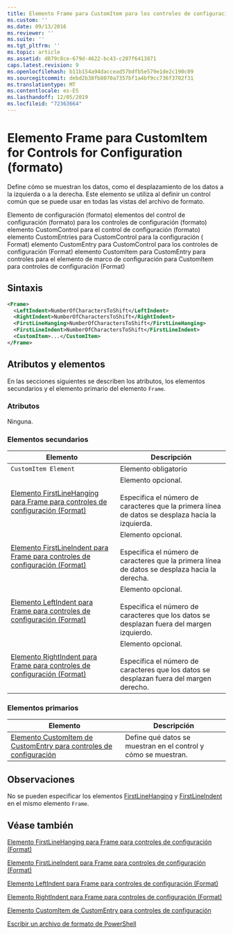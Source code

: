 ```yaml
---
title: Elemento Frame para CustomItem para los controles de configuración (Format) | Microsoft Docs
ms.custom: ''
ms.date: 09/13/2016
ms.reviewer: ''
ms.suite: ''
ms.tgt_pltfrm: ''
ms.topic: article
ms.assetid: d879c8ce-679d-4622-bc43-c207f6413871
caps.latest.revision: 9
ms.openlocfilehash: b11b154a94daccead57bdfb5e579e1de2c190c09
ms.sourcegitcommit: debd2b38fb8070a7357bf1a4bf9cc736f3702f31
ms.translationtype: MT
ms.contentlocale: es-ES
ms.lasthandoff: 12/05/2019
ms.locfileid: "72363664"
---
```

# <a name="frame-element-for-customitem-for-controls-for-configuration-format"></a>Elemento Frame para CustomItem for Controls for Configuration (formato)

Define cómo se muestran los datos, como el desplazamiento de los datos a la izquierda o a la derecha. Este elemento se utiliza al definir un control común que se puede usar en todas las vistas del archivo de formato.

Elemento de configuración (formato) elementos del control de configuración (formato) para los controles de configuración (formato) elemento CustomControl para el control de configuración (formato) elemento CustomEntries para CustomControl para la configuración ( Format) elemento CustomEntry para CustomControl para los controles de configuración (Format) elemento CustomItem para CustomEntry para controles para el elemento de marco de configuración para CustomItem para controles de configuración (Format)

## <a name="syntax"></a>Sintaxis

```xml
<Frame>
  <LeftIndent>NumberOfCharactersToShift</LeftIndent>
  <RightIndent>NumberOfCharactersToShift</RightIndent>
  <FirstLineHanging>NumberOfCharactersToShift</FirstLineHanging>
  <FirstLineIndent>NumberOfCharactersToShift</FirstLineIndent>
  <CustomItem>...</CustomItem>
</Frame>
```

## <a name="attributes-and-elements"></a>Atributos y elementos

En las secciones siguientes se describen los atributos, los elementos secundarios y el elemento primario del elemento `Frame`.

### <a name="attributes"></a>Atributos

Ninguna.

### <a name="child-elements"></a>Elementos secundarios

|Elemento|Descripción|
|-------------|-----------------|
|`CustomItem Element`|Elemento obligatorio|
|[Elemento FirstLineHanging para Frame para controles de configuración (Format)](./firstlinehanging-element-for-frame-for-controls-for-configuration-format.md)|Elemento opcional.<br /><br /> Especifica el número de caracteres que la primera línea de datos se desplaza hacia la izquierda.|
|[Elemento FirstLineIndent para Frame para controles de configuración (Format)](./firstlineindent-element-for-frame-for-controls-for-configuration-format.md)|Elemento opcional.<br /><br /> Especifica el número de caracteres que la primera línea de datos se desplaza hacia la derecha.|
|[Elemento LeftIndent para Frame para controles de configuración (Format)](./leftindent-element-for-frame-for-controls-for-configuration-format.md)|Elemento opcional.<br /><br /> Especifica el número de caracteres que los datos se desplazan fuera del margen izquierdo.|
|[Elemento RightIndent para Frame para controles de configuración (Format)](./rightindent-element-for-frame-for-controls-for-configuration-format.md)|Elemento opcional.<br /><br /> Especifica el número de caracteres que los datos se desplazan fuera del margen derecho.|

### <a name="parent-elements"></a>Elementos primarios

|Elemento|Descripción|
|-------------|-----------------|
|[Elemento CustomItem de CustomEntry para controles de configuración](./customitem-element-for-customentry-for-controls-for-configuration-format.md)|Define qué datos se muestran en el control y cómo se muestran.|

## <a name="remarks"></a>Observaciones

No se pueden especificar los elementos [FirstLineHanging](./firstlinehanging-element-for-frame-for-controls-for-configuration-format.md) y [FirstLineIndent](./firstlineindent-element-for-frame-for-controls-for-configuration-format.md) en el mismo elemento `Frame`.

## <a name="see-also"></a>Véase también

[Elemento FirstLineHanging para Frame para controles de configuración (Format)](./firstlinehanging-element-for-frame-for-controls-for-configuration-format.md)

[Elemento FirstLineIndent para Frame para controles de configuración (Format)](./firstlineindent-element-for-frame-for-controls-for-configuration-format.md)

[Elemento LeftIndent para Frame para controles de configuración (Format)](./leftindent-element-for-frame-for-controls-for-configuration-format.md)

[Elemento RightIndent para Frame para controles de configuración (Format)](./rightindent-element-for-frame-for-controls-for-configuration-format.md)

[Elemento CustomItem de CustomEntry para controles de configuración](./customitem-element-for-customentry-for-controls-for-configuration-format.md)

[Escribir un archivo de formato de PowerShell](./writing-a-powershell-formatting-file.md)

